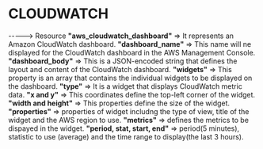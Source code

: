 # CLOUDWATCH

-----> Resource **"aws_cloudwatch_dashboard"** => It represents an Amazon CloudWatch dashboard.
**"dashboard_name"** => This name will ne displayed for the CloudWatch dashboard in the AWS Management Console.
**"dashboard_body"** => This is a JSON-encoded string that defines the layout and content of the CloudWatch dashboard.
**"widgets"** => This property is an array that contains the individual widgets to be displayed on the dashboard.
**"type"** => It is a widget that displays CloudWatch metric data. **"x and y"** => This coordinates define the top-left corner of the widget.
**"width and height"** => This properties define the size of the widget.
**"properties"** => properties of widget includng the type of view, title of the widget and the AWS region to use.
**"metrics"** => defines the metrics to be dispayed in the widget. **"period, stat, start, end"** => period(5 minutes), statistic to use (average) and the time range to display(the last 3 hours). 



